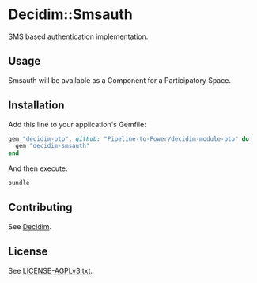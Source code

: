 # Decidim::Smsauth

SMS based authentication implementation.

## Usage

Smsauth will be available as a Component for a Participatory
Space.

## Installation

Add this line to your application's Gemfile:

```ruby
gem "decidim-ptp", github: "Pipeline-to-Power/decidim-module-ptp" do
  gem "decidim-smsauth"
end
```

And then execute:

```bash
bundle
```

## Contributing

See [Decidim](https://github.com/decidim/decidim).

## License

See [LICENSE-AGPLv3.txt](../LICENSE-AGPLv3.txt).
